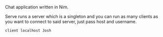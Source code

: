 Chat application written in Nim.

Serve runs a server which is a singleton and you can run as many clients as you want to connect to said server, just pass host and username.

`client localhost Josh`
